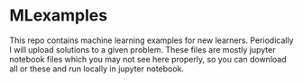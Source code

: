 # MLexamples
This repo contains machine learning examples for new learners. Periodically I will upload solutions to a given problem. These files are mostly jupyter notebook files which you may not see here properly, so you can download all or these and run locally in jupyter notebook.
